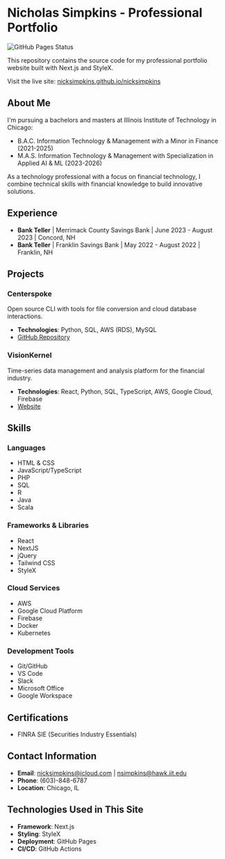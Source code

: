 # Nicholas Simpkins - Professional Portfolio

![GitHub Pages Status](https://github.com/nicksimpkins/nicksimpkins/actions/workflows/nextjs.yml/badge.svg)

This repository contains the source code for my professional portfolio website built with Next.js and StyleX.

Visit the live site: [nicksimpkins.github.io/nicksimpkins](https://nicksimpkins.github.io/nicksimpkins/)

## About Me

I'm pursuing a bachelors and masters at Illinois Institute of Technology in Chicago:
- B.A.C. Information Technology & Management with a Minor in Finance (2021-2025)
- M.A.S. Information Technology & Management with Specialization in Applied AI & ML (2023-2026)

As a technology professional with a focus on financial technology, I combine technical skills with financial knowledge to build innovative solutions.

## Experience

- **Bank Teller** | Merrimack County Savings Bank | June 2023 - August 2023 | Concord, NH
- **Bank Teller** | Franklin Savings Bank | May 2022 - August 2022 | Franklin, NH

## Projects

### Centerspoke
Open source CLI with tools for file conversion and cloud database interactions.
- **Technologies**: Python, SQL, AWS (RDS), MySQL
- [GitHub Repository](https://github.com/username/centerspoke)

### VisionKernel
Time-series data management and analysis platform for the financial industry.
- **Technologies**: React, Python, SQL, TypeScript, AWS, Google Cloud, Firebase
- [Website](https://visionkernel.co)

## Skills

### Languages
- HTML & CSS
- JavaScript/TypeScript
- PHP
- SQL
- R
- Java
- Scala

### Frameworks & Libraries
- React
- NextJS
- jQuery
- Tailwind CSS
- StyleX

### Cloud Services
- AWS
- Google Cloud Platform
- Firebase
- Docker
- Kubernetes

### Development Tools
- Git/GitHub
- VS Code
- Slack
- Microsoft Office
- Google Workspace

## Certifications
- FINRA SIE (Securities Industry Essentials)

## Contact Information
- **Email**: nicksimpkins@icloud.com | nsimpkins@hawk.iit.edu
- **Phone**: (603)-848-6787
- **Location**: Chicago, IL

## Technologies Used in This Site
- **Framework**: Next.js
- **Styling**: StyleX
- **Deployment**: GitHub Pages
- **CI/CD**: GitHub Actions
